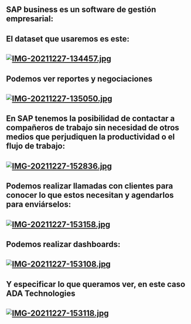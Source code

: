 ## SAP business es un software de gestión empresarial:

## El dataset que usaremos es este:
## [![IMG-20211227-134457.jpg](https://i.postimg.cc/t44RHhk1/IMG-20211227-134457.jpg)](https://postimg.cc/TpBvV5ZG)

## Podemos ver reportes y negociaciones 
## [![IMG-20211227-135050.jpg](https://i.postimg.cc/rsyjDk18/IMG-20211227-135050.jpg)](https://postimg.cc/N9VmnZCV)

## En SAP tenemos la posibilidad de contactar a compañeros de trabajo sin necesidad de otros medios que perjudiquen la productividad o el flujo de trabajo:
## [![IMG-20211227-152836.jpg](https://i.postimg.cc/GtcR9HgH/IMG-20211227-152836.jpg)](https://postimg.cc/qhZS5MTT)

## Podemos realizar llamadas con clientes para conocer lo que estos necesitan y agendarlos para enviárselos:
## [![IMG-20211227-153158.jpg](https://i.postimg.cc/4dbQ1pj5/IMG-20211227-153158.jpg)](https://postimg.cc/HcnMY8Yc)

## Podemos realizar dashboards:
## [![IMG-20211227-153108.jpg](https://i.postimg.cc/zGymPfzW/IMG-20211227-153108.jpg)](https://postimg.cc/pmM1mRnX)

## Y especificar lo que queramos ver, en este caso ADA Technologies
## [![IMG-20211227-153118.jpg](https://i.postimg.cc/rsLTW2xb/IMG-20211227-153118.jpg)](https://postimg.cc/xJgBD7sy)
